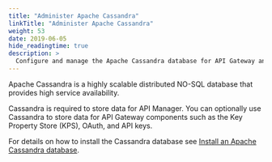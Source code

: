 ```yaml
---
title: "Administer Apache Cassandra"
linkTitle: "Administer Apache Cassandra"
weight: 53
date: 2019-06-05
hide_readingtime: true
description: >
  Configure and manage the Apache Cassandra database for API Gateway and API Manager.
---
```

Apache Cassandra is a highly scalable distributed NO-SQL database that
provides high service availability.

Cassandra is required to store data for API Manager. You can optionally use Cassandra to store data for API Gateway components such as the Key Property Store (KPS), OAuth, and API keys.

For details on how to install the Cassandra database see [Install an Apache Cassandra database](/docs/apim_installation/apigtw_install/cassandra_install/).
